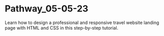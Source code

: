 # Pathway_05-05-23
Learn how to design a professional and responsive travel website landing page with HTML and CSS in this step-by-step tutorial.
